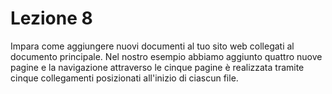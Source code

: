 # Lezione 8

Impara come aggiungere nuovi documenti al tuo sito web collegati al documento principale. Nel nostro esempio abbiamo aggiunto quattro nuove pagine e la navigazione attraverso le cinque pagine è realizzata tramite cinque collegamenti posizionati all'inizio di ciascun file.

